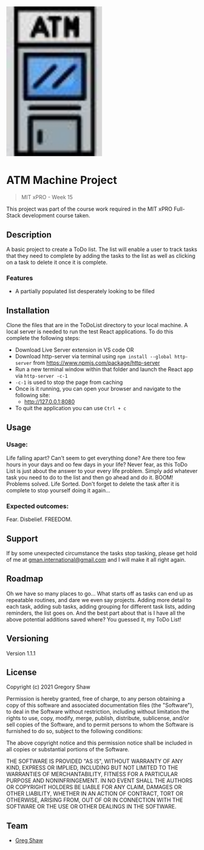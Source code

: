 <h1><img src="ATM.jpg" alt="Bank ATM Project" width="50%"></h1>


# ATM Machine Project
> MIT xPRO - Week 15

This project was part of the course work required in the MIT xPRO Full-Stack development course taken.

## Description

A basic project to create a ToDo list. The list will enable a user to track tasks that they need to complete by adding the tasks to the list as well as clicking on a task to delete it once it is complete.

### Features

* A partially populated list desperately looking to be filled

## Installation

Clone the files that are in the ToDoList directory to your local machine.
A local server is needed to run the test React applications.
To do this complete the following steps:
- Download Live Server extension in VS code OR
- Download http-server via terminal using `npm install --global http-server` from https://www.npmjs.com/package/http-server
- Run a new terminal window within that folder and launch the React app via `http-server -c-1` 
- `-c-1` is used to stop the page from caching
- Once is it running, you can open your browser and navigate to the following site:
    - http://127.0.0.1:8080     
- To quit the application you can use `Ctrl + c`


## Usage

### Usage:
Life falling apart? Can't seem to get everything done? Are there too few hours in your days and oo few days in your life? Never fear, as this ToDo List is just about the answer to your every life problem. Simply add whatever task you need to do to the list and then go ahead and do it. BOOM! Problems solved. Life Sorted. 
Don't forget to delete the task after it is complete to stop yourself doing it again...

### Expected outcomes:
Fear.
Disbelief.
FREEDOM.

## Support

If by some unexpected circumstance the tasks stop tasking, please get hold of me at gman.international@gmail.com and I will make it all right again.

## Roadmap

Oh we have so many places to go... 
What starts off as tasks can end up as repeatable routines, and dare we even say projects.
Adding more detail to each task, adding sub tasks, adding grouping for different task lists, adding reminders, the list goes on.
And the best part about that is I have all the above potential additions saved where? You guessed it, my ToDo List!

## Versioning

Version 1.1.1

## License

Copyright (c) 2021 Gregory Shaw

Permission is hereby granted, free of charge, to any person obtaining a copy
of this software and associated documentation files (the "Software"), to deal
in the Software without restriction, including without limitation the rights
to use, copy, modify, merge, publish, distribute, sublicense, and/or sell
copies of the Software, and to permit persons to whom the Software is
furnished to do so, subject to the following conditions:

The above copyright notice and this permission notice shall be included in all
copies or substantial portions of the Software.

THE SOFTWARE IS PROVIDED "AS IS", WITHOUT WARRANTY OF ANY KIND, EXPRESS OR
IMPLIED, INCLUDING BUT NOT LIMITED TO THE WARRANTIES OF MERCHANTABILITY,
FITNESS FOR A PARTICULAR PURPOSE AND NONINFRINGEMENT. IN NO EVENT SHALL THE
AUTHORS OR COPYRIGHT HOLDERS BE LIABLE FOR ANY CLAIM, DAMAGES OR OTHER
LIABILITY, WHETHER IN AN ACTION OF CONTRACT, TORT OR OTHERWISE, ARISING FROM,
OUT OF OR IN CONNECTION WITH THE SOFTWARE OR THE USE OR OTHER DEALINGS IN THE
SOFTWARE.

## Team
* [Greg Shaw](https://github.com/greg4shaw)
